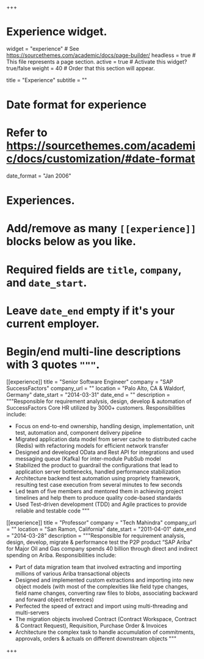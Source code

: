 +++
# Experience widget.
widget = "experience"  # See https://sourcethemes.com/academic/docs/page-builder/
headless = true  # This file represents a page section.
active = true  # Activate this widget? true/false
weight = 40  # Order that this section will appear.

title = "Experience"
subtitle = ""

# Date format for experience
#   Refer to https://sourcethemes.com/academic/docs/customization/#date-format
date_format = "Jan 2006"

# Experiences.
#   Add/remove as many `[[experience]]` blocks below as you like.
#   Required fields are `title`, `company`, and `date_start`.
#   Leave `date_end` empty if it's your current employer.
#   Begin/end multi-line descriptions with 3 quotes `"""`.
[[experience]]
  title = "Senior Software Engineer"
  company = "SAP SuccessFactors"
  company_url = ""
  location = "Palo Alto, CA & Waldorf, Germany"
  date_start = "2014-03-31"
  date_end = ""
  description = """Responsible for requirement analysis, design, develop & automation of SuccessFactors Core HR utilized by 3000+ customers. 
  Responsibilities include:
  
  * Focus on end-to-end ownership, handling design, implementation, unit test, automation and, component delivery pipeline
  * Migrated application data model from server cache to distributed cache (Redis) with refactoring models for efficient network transfer
  * Designed and developed OData and Rest API for integrations and used messaging queue (Kafka) for inter-module PubSub model
  * Stabilized the product to guardrail the configurations that lead to application server bottlenecks, handled performance stabilization
  * Architecture backend test automation using propriety framework, resulting test case execution from several minutes to few seconds
  * Led team of five members and mentored them in achieving project timelines and help them to produce quality code-based standards
  * Used Test-driven development (TDD) and Agile practices to provide reliable and testable code
  """

[[experience]]
  title = "Professor"
  company = "Tech Mahindra"
  company_url = ""
  location = "San Ramon, California"
  date_start = "2011-04-01"
  date_end = "2014-03-28"
  description = """Responsible for requirement analysis, design, develop, migrate & performance test the P2P product “SAP Ariba” for Major Oil and Gas company spends 40 billion through direct and indirect spending on Ariba.
  Responsibilities include:
  * Part of data migration team that involved extracting and importing millions of various Ariba transactional objects
  * Designed and implemented custom extractions and importing into new object models (with most of the complexities like field type changes, field name changes, converting raw files to blobs, associating backward and forward object references)
  * Perfected the speed of extract and import using multi-threading and multi-servers
  * The migration objects involved Contract (Contract Workspace, Contract & Contract Request), Requisition, Purchase Order & Invoices
  * Architecture the complex task to handle accumulation of commitments, approvals, orders & actuals on different downstream objects
  """

+++
